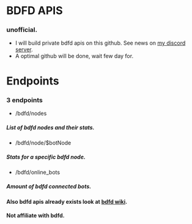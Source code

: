 # BDFD APIS
### unofficial.

+ I will build private bdfd apis on this github. See news on [my discord server](https://discord.gg/devlands).
+ A optimal github will be done, wait few day for.

# Endpoints
### 3 endpoints

- /bdfd/nodes
##### List of bdfd nodes and their stats.
- /bdfd/node/$botNode
##### Stats for a specific bdfd node.
- /bdfd/online_bots
##### Amount of bdfd connected bots.

#### Also bdfd apis already exists look at [bdfd wiki](https://github.com/NilPointer-Software/bdfd-wiki).
#### Not affiliate with bdfd.
